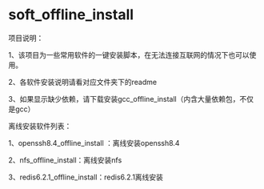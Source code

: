 # soft_offline_install
项目说明：

1、该项目为一些常用软件的一键安装脚本，在无法连接互联网的情况下也可以使用。

2、各软件安装说明请看对应文件夹下的readme

3、如果显示缺少依赖，请下载安装gcc_offline_install（内含大量依赖包，不仅是gcc）

离线安装软件列表：

1、openssh8.4_offline_install ：离线安装openssh8.4

2、nfs_offline_install：离线安装nfs

3、redis6.2.1_offline_install：redis6.2.1离线安装